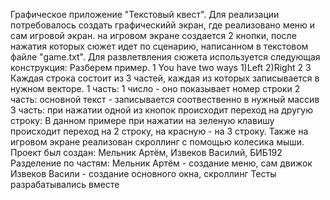Графическое приложение "Текстовый квест". Для реализации потребовалось создать графическийй экран, где реализовано меню и сам
игровой экран. на игровом экране создается 2 кнопки, после нажатия которых сюжет идет по сценарию, написанном в текстовом файле
"game.txt". Для развлетвления сюжета используется следующая конструкция:
Разберем пример. 1 You have two ways 1)Left 2)Right 2 3
Каждая строка состоит из 3 частей, каждая из которых записывается в нужном векторе.
1 часть: 1 число - оно показывает номер строки
2 часть: основной текст - записывается соотвественно в нужный массив
3 часть: при нажатии одной из кнопок происходит переход на другую строку:
В данном примере при нажатии на зеленую клавишу происходит переход на 2 строку, на красную - на 3 строку.
Также на игровом экране реализован скроллинг с помощью колесика мыши.
Проект был создан: Мельник Артём, Извеков Василий, БИБ192
Разделение по частям:
Мельник Артём - создание меню, сам движок
Извеков Васили - создание основного окна, скроллинг
Тесты разрабатывались вместе